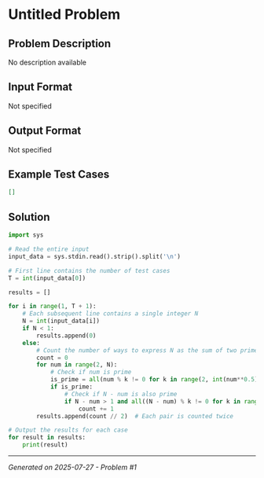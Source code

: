 # Untitled Problem

## Problem Description
No description available

## Input Format
Not specified

## Output Format
Not specified

## Example Test Cases
```json
[]
```

## Solution
```python
import sys

# Read the entire input
input_data = sys.stdin.read().strip().split('\n')

# First line contains the number of test cases
T = int(input_data[0])

results = []

for i in range(1, T + 1):
    # Each subsequent line contains a single integer N
    N = int(input_data[i])
    if N < 1:
        results.append(0)
    else:
        # Count the number of ways to express N as the sum of two primes
        count = 0
        for num in range(2, N):
            # Check if num is prime
            is_prime = all(num % k != 0 for k in range(2, int(num**0.5) + 1))
            if is_prime:
                # Check if N - num is also prime
                if N - num > 1 and all((N - num) % k != 0 for k in range(2, int((N - num)**0.5) + 1)):
                    count += 1
        results.append(count // 2)  # Each pair is counted twice

# Output the results for each case
for result in results:
    print(result)
```

---
*Generated on 2025-07-27 - Problem #1*